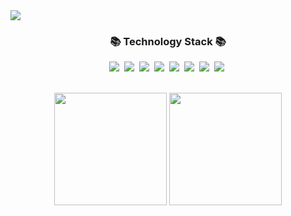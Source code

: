 <img align="center" style="width:80%,height:400px" src="https://capsule-render.vercel.app/api?type=waving&color=gradient&section=header&text=COFFEE_BARA&fontSize=70"/>

<h3 align="center">📚 Technology Stack 📚</h3>
<p align="center">
  <img src="https://img.shields.io/badge/-Python-blue"/>&nbsp
  <img src="https://img.shields.io/badge/-Nginx-yellowgreen"/>&nbsp
  <img src="https://img.shields.io/badge/-Docker-yellow"/>&nbsp
  <img src="https://img.shields.io/badge/-Git-black"/>&nbsp
  <img src="https://img.shields.io/badge/-Django-green"/>&nbsp
  <img src="https://img.shields.io/badge/-Java-red"/>&nbsp
  <img src="https://img.shields.io/badge/-Spring-gray"/>&nbsp
  <img src="https://img.shields.io/badge/-SQL-orange"/>&nbsp
  
</p>
  &nbsp;&nbsp;&nbsp;&nbsp;&nbsp;&nbsp;&nbsp;&nbsp;&nbsp;&nbsp;&nbsp;&nbsp;&nbsp;&nbsp;&nbsp;&nbsp;&nbsp;&nbsp;&nbsp;&nbsp;&nbsp;&nbsp;&nbsp;&nbsp;&nbsp;&nbsp;&nbsp;&nbsp;&nbsp;&nbsp;&nbsp;&nbsp;&nbsp;&nbsp;&nbsp;&nbsp;&nbsp;&nbsp;&nbsp;&nbsp;&nbsp;&nbsp;&nbsp;&nbsp;&nbsp;&nbsp;&nbsp;  
<div align="center">

  <img align="center" style="height:180px" src="https://github-readme-stats-lfngdy4ss-jinwooseok.vercel.app/api?username=jinwooseok&show_icons=true&theme=buefy&count_private=true"/>
  <img align="center" style="height:180px" src="https://github-readme-stats-lfngdy4ss-jinwooseok.vercel.app/api/top-langs/?username=jinwooseok&layout=compact&theme=nord&hide_border=true&hide=javascript,html,css"/>
</div>
